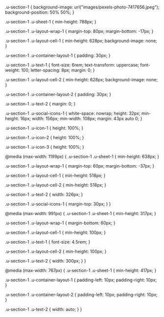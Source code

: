  .u-section-1 {
  background-image: url("images/pexels-photo-7417656.jpeg");
  background-position: 50% 50%;
}

.u-section-1 .u-sheet-1 {
  min-height: 788px;
}

.u-section-1 .u-layout-wrap-1 {
  margin-top: 80px;
  margin-bottom: -17px;
}

.u-section-1 .u-layout-cell-1 {
  min-height: 628px;
  background-image: none;
}

.u-section-1 .u-container-layout-1 {
  padding: 30px;
}

.u-section-1 .u-text-1 {
  font-size: 6rem;
  text-transform: uppercase;
  font-weight: 100;
  letter-spacing: 8px;
  margin: 0;
}

.u-section-1 .u-layout-cell-2 {
  min-height: 628px;
  background-image: none;
}

.u-section-1 .u-container-layout-2 {
  padding: 30px;
}

.u-section-1 .u-text-2 {
  margin: 0;
}

.u-section-1 .u-social-icons-1 {
  white-space: nowrap;
  height: 32px;
  min-height: 16px;
  width: 156px;
  min-width: 108px;
  margin: 43px auto 0;
}

.u-section-1 .u-icon-1 {
  height: 100%;
}

.u-section-1 .u-icon-2 {
  height: 100%;
}

.u-section-1 .u-icon-3 {
  height: 100%;
}

@media (max-width: 1199px) {
  .u-section-1 .u-sheet-1 {
    min-height: 638px;
  }

  .u-section-1 .u-layout-wrap-1 {
    margin-top: 60px;
    margin-bottom: -37px;
  }

  .u-section-1 .u-layout-cell-1 {
    min-height: 518px;
  }

  .u-section-1 .u-layout-cell-2 {
    min-height: 518px;
  }

  .u-section-1 .u-text-2 {
    width: 326px;
  }

  .u-section-1 .u-social-icons-1 {
    margin-top: 30px;
  }
}

@media (max-width: 991px) {
  .u-section-1 .u-sheet-1 {
    min-height: 317px;
  }

  .u-section-1 .u-layout-wrap-1 {
    margin-bottom: 60px;
  }

  .u-section-1 .u-layout-cell-1 {
    min-height: 100px;
  }

  .u-section-1 .u-text-1 {
    font-size: 4.5rem;
  }

  .u-section-1 .u-layout-cell-2 {
    min-height: 100px;
  }

  .u-section-1 .u-text-2 {
    width: 300px;
  }
}

@media (max-width: 767px) {
  .u-section-1 .u-sheet-1 {
    min-height: 417px;
  }

  .u-section-1 .u-container-layout-1 {
    padding-left: 10px;
    padding-right: 10px;
  }

  .u-section-1 .u-container-layout-2 {
    padding-left: 10px;
    padding-right: 10px;
  }

  .u-section-1 .u-text-2 {
    width: auto;
  }
}
